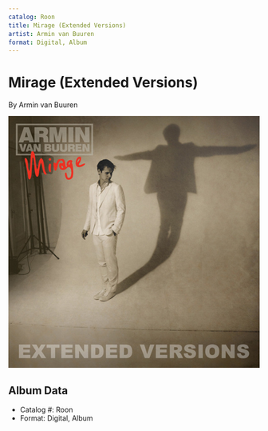 ```yaml
---
catalog: Roon
title: Mirage (Extended Versions)
artist: Armin van Buuren
format: Digital, Album
---
```


# Mirage (Extended Versions)

By Armin van Buuren

![](../../assets/albumcovers/Armin_van_Buuren-Mirage_Extended_Versions.png)

## Album Data

- Catalog #: Roon
- Format: Digital, Album

